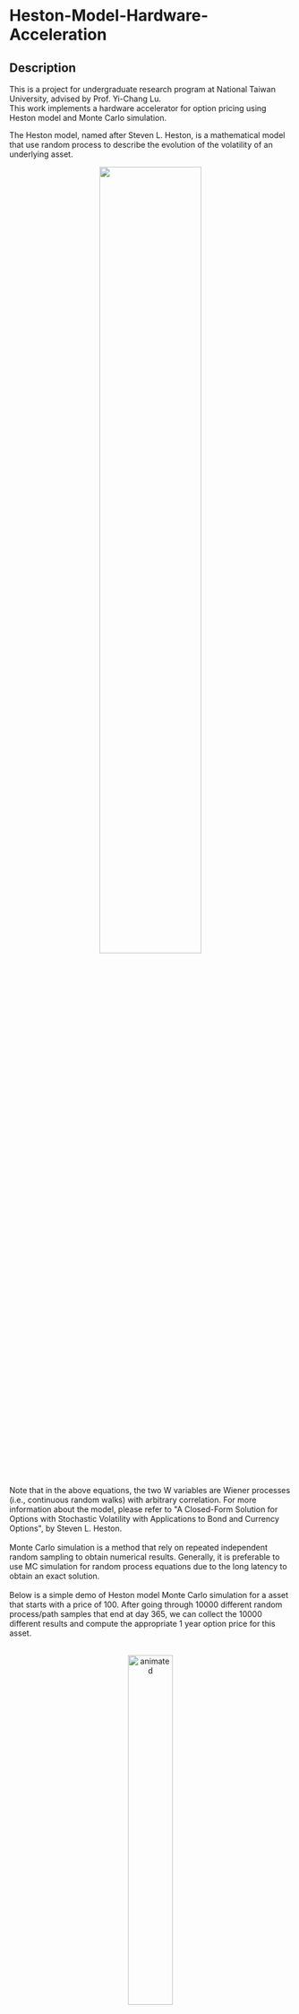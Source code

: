 # Heston-Model-Hardware-Acceleration

## Description
This is a project for undergraduate research program at National Taiwan University, advised by Prof. Yi-Chang Lu.  
This work implements a hardware accelerator for option pricing using Heston model and Monte Carlo simulation.  
  
The Heston model, named after Steven L. Heston, is a mathematical model that use random process to describe the evolution of the volatility of an underlying asset. 
<p align="center">
  <img src="./image/Heston_model.PNG" width=60%/>
</p>
Note that in the above equations, the two W variables are Wiener processes (i.e., continuous random walks) with arbitrary correlation.  
For more information about the model, please refer to "A Closed-Form Solution for Options with Stochastic Volatility with Applications to Bond and Currency Options", by Steven L. Heston.  
<br />
<br />
Monte Carlo simulation is a method that rely on repeated independent random sampling to obtain numerical results. Generally, it is preferable to use MC simulation for random process equations due to the long latency to obtain an exact solution.  
<br />
<br />
Below is a simple demo of Heston model Monte Carlo simulation for a asset that starts with a price of 100.  
After going through 10000 different random process/path samples that end at day 365, we can collect the 10000 different results and compute the appropriate 1 year option price for this asset. 
<br />
<br />
<p align="center">
  <img src="./image/HestonMC2.gif" alt="animated" width=40%/>
</p>

## Hardware Design
The Gaussian random samples are generated with LFSR, Box-Muller transformation and coloring transform.
<br />
With IEEE 754 single precision format
<p align="center">
  <img src="./image/IEEE_754.png" width=60%/>
</p>
setting the Sign bit field to 0, the Exponent field to 01111111, and using a 23 bits LFSR as the Mantissa field can represent a Uniform(1, 2) distribution.
<p align="center">
  <img src="./image/LFSR.png" width=60%/>
</p>
Offsetting the Uniform(1, 2) distribution with -1, we can obtain an Uniform(0, 1) distribution.
<br />
Box-Muller transformation is implemented with various Design Ware's floating point arithmetics. The result G1 and G2 are Gaussian samples independent to each other.
<br />
<br />
<p align="center">
  <img src="./image/Id_Gaussian.png" width=60%/>
</p>
The Correlator module generates the correlated bivariate Gaussian samples with coloring transform.
<br />
<br />
<p align="center">
  <img src="./image/Correlator.png" width=30%/>
</p>
With the bivariate Gaussian random number generator, we can implement the pipelined core computing the simulation path of <i>S</i><sub>i</sub> and <i>V</i><sub>i</sub> with Monte Carlo method.
<br />
<br />
<p align="center">
  <img src="./image/Path_pipe.png" width=85%/>
</p>
Note that since the RNG can provide a sample every clock cycle, the additional green pipeline registers and some control logic design make the hardware utilization rate of the floating point arithmetic units optimal.
<br />
Without those registers, we need four times the arithmetic units to keep up with/fully utilize our RNG and pipeline design. This design has the same throughput as the final design, as it can simulate 4 paths at a time. However, this results in many unused arithmetic units in the pipeline stages.
<br />
<br />
<p align="center">
  <img src="./image/hardware_utilization_1.png" width=30%/>
</p>
With the additional pipeline registers, we can simulate 4 paths at a time using only one set of arithmetic units. Each stage of the pipeline is computing for one simulation path at a given time.
<br />
<br />
<p align="center">
  <img src="./image/hardware_utilization_2.png" width=30%/>
</p>

## Simulation
To test the quality of the U(0, 1) RNG, run the testbench to get the random samples written into U01.txt.  
```
$ ncverilog U01_tb.v U12.v U01.v -y /usr/cad/synopsys/synthesis/cur/dw/sim_ver/ +libext+.v +notimingchecks +access+r
```
Note the -y path is to specify the directory of required designware module.  
Then use the code written in the ipython notebook to see the mean, variance of the distribution and a comparison to ideal U(0, 1).
<p align="center">
  <img src="./image/Uniform(0,1).PNG" width=40%/>
  <img src="./image/U(0,1)_diff.PNG" width=40%/>
</p>

To test the quality of the Gaussian RNG, first copy the required file for designware module.  
```
$ cp /usr/cad/synopsys/synthesis/cur/dw/sim_ver/DW_sqrt_function.inc DW_sqrt_function.inc
```
Then run the testbench to get the random samples written into GRNG1.txt.  
```
$ ncverilog Id_Gaussian_tb.v U12.v U01.v Id_Gaussian.v -y /usr/cad/synopsys/synthesis/cur/dw/sim_ver/ +libext+.v +notimingchecks +access+r
```
Manually modify the Id_Gaussian_tb.v and run the above command again to get GRNG2.txt.  
Use the code written in the ipython notebook to see the mean, variance, correlation, and a display of the distribution.
<p align="center">
  <img src="./image/Gaussian.PNG" width=40%/>
</p>

To test the quality of the correlation module, run and modify the Correlator_tb.v to get the random samples written into Corr1.txt and Corr2.txt.  
```
$ ncverilog Correlator_tb.v U12.v U01.v Id_Gaussian.v Correlator.v -y /usr/cad/synopsys/synthesis/cur/dw/sim_ver/ +libext+.v +notimingchecks +access+r
``` 
Then use the code written in the ipython notebook to see the mean, variance, correlation, and a display of the distribution.
<p align="center">
  <img src="./image/Correlated.PNG" width=40%/>
</p>

## Schematic View
<p align="center">
  <img src="./image/schematic.PNG" width=40%/>
</p>

## Layout
clock tree
<p align="center">
  <img src="./image/double_core_clock.PNG" width=40%/>
</p>
chip
<p align="center">
  <img src="./image/double_core_APR.PNG" width=40%/>
</p>
area
<p align="center">
  <img src="./image/double_core_area.PNG" width=40%/>
</p>

## Author
Contributors names and contact info

Hao-Wei, Liang (b07502022@ntu.edu.tw)

If you have any question, please contact me with the email address above.
